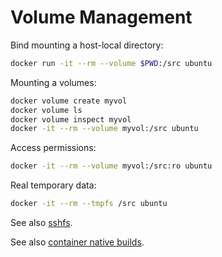 # Volume Management

Bind mounting a host-local directory:

```bash
docker run -it --rm --volume $PWD:/src ubuntu
```

Mounting a volumes:

```bash
docker volume create myvol
docker volume ls
docker volume inspect myvol
docker -it --rm --volume myvol:/src ubuntu
```

Access permissions:

```bash
docker -it --rm --volume myvol:/src:ro ubuntu
```

Real temporary data:

```bash
docker -it --rm --tmpfs /src ubuntu
```

See also [sshfs](https://github.com/vieux/docker-volume-sshfs).

See also [container native builds](https://github.com/nicholasdille/docker-lab/tree/master/ci/container_native).